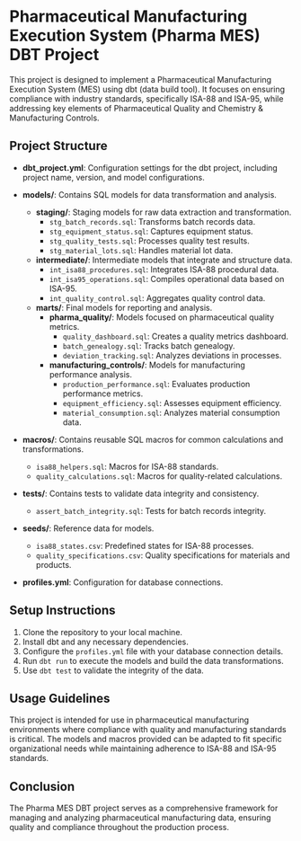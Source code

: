 # Pharmaceutical Manufacturing Execution System (Pharma MES) DBT Project

This project is designed to implement a Pharmaceutical Manufacturing Execution System (MES) using dbt (data build tool). It focuses on ensuring compliance with industry standards, specifically ISA-88 and ISA-95, while addressing key elements of Pharmaceutical Quality and Chemistry & Manufacturing Controls.

## Project Structure

- **dbt_project.yml**: Configuration settings for the dbt project, including project name, version, and model configurations.
  
- **models/**: Contains SQL models for data transformation and analysis.
  - **staging/**: Staging models for raw data extraction and transformation.
    - `stg_batch_records.sql`: Transforms batch records data.
    - `stg_equipment_status.sql`: Captures equipment status.
    - `stg_quality_tests.sql`: Processes quality test results.
    - `stg_material_lots.sql`: Handles material lot data.
  - **intermediate/**: Intermediate models that integrate and structure data.
    - `int_isa88_procedures.sql`: Integrates ISA-88 procedural data.
    - `int_isa95_operations.sql`: Compiles operational data based on ISA-95.
    - `int_quality_control.sql`: Aggregates quality control data.
  - **marts/**: Final models for reporting and analysis.
    - **pharma_quality/**: Models focused on pharmaceutical quality metrics.
      - `quality_dashboard.sql`: Creates a quality metrics dashboard.
      - `batch_genealogy.sql`: Tracks batch genealogy.
      - `deviation_tracking.sql`: Analyzes deviations in processes.
    - **manufacturing_controls/**: Models for manufacturing performance analysis.
      - `production_performance.sql`: Evaluates production performance metrics.
      - `equipment_efficiency.sql`: Assesses equipment efficiency.
      - `material_consumption.sql`: Analyzes material consumption data.

- **macros/**: Contains reusable SQL macros for common calculations and transformations.
  - `isa88_helpers.sql`: Macros for ISA-88 standards.
  - `quality_calculations.sql`: Macros for quality-related calculations.

- **tests/**: Contains tests to validate data integrity and consistency.
  - `assert_batch_integrity.sql`: Tests for batch records integrity.

- **seeds/**: Reference data for models.
  - `isa88_states.csv`: Predefined states for ISA-88 processes.
  - `quality_specifications.csv`: Quality specifications for materials and products.

- **profiles.yml**: Configuration for database connections.

## Setup Instructions

1. Clone the repository to your local machine.
2. Install dbt and any necessary dependencies.
3. Configure the `profiles.yml` file with your database connection details.
4. Run `dbt run` to execute the models and build the data transformations.
5. Use `dbt test` to validate the integrity of the data.

## Usage Guidelines

This project is intended for use in pharmaceutical manufacturing environments where compliance with quality and manufacturing standards is critical. The models and macros provided can be adapted to fit specific organizational needs while maintaining adherence to ISA-88 and ISA-95 standards.

## Conclusion

The Pharma MES DBT project serves as a comprehensive framework for managing and analyzing pharmaceutical manufacturing data, ensuring quality and compliance throughout the production process.